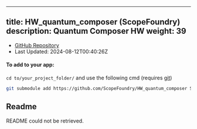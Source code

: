 
---
title: HW_quantum_composer (ScopeFoundry)
description: Quantum Composer HW
weight: 39
---
- [GitHub Repository](https://github.com/ScopeFoundry/HW_quantum_composer)
- Last Updated: 2024-08-12T00:40:26Z


#### To add to your app:

`cd to/your_project_folder/` and use the following cmd (requires [git](/docs/100_development-environment/20_git/))

```bash
git submodule add https://github.com/ScopeFoundry/HW_quantum_composer ScopeFoundryHW/quantum_composer
```


## Readme
README could not be retrieved.
